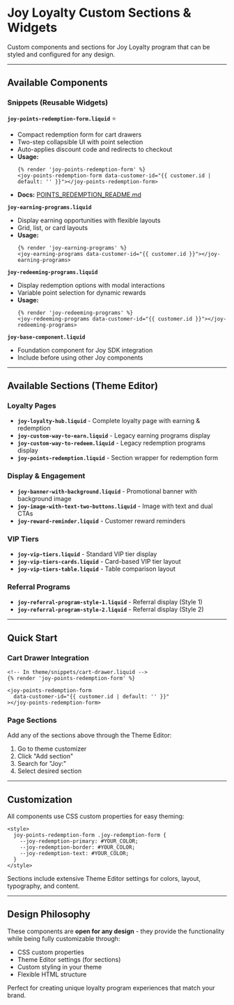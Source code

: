 # Joy Loyalty Custom Sections & Widgets

Custom components and sections for Joy Loyalty program that can be styled and configured for any design.

---

## Available Components

### Snippets (Reusable Widgets)

**`joy-points-redemption-form.liquid`** ⭐
- Compact redemption form for cart drawers
- Two-step collapsible UI with point selection
- Auto-applies discount code and redirects to checkout
- **Usage:**
  ```liquid
  {% render 'joy-points-redemption-form' %}
  <joy-points-redemption-form data-customer-id="{{ customer.id | default: '' }}"></joy-points-redemption-form>
  ```
- **Docs:** [POINTS_REDEMPTION_README.md](./POINTS_REDEMPTION_README.md)

**`joy-earning-programs.liquid`**
- Display earning opportunities with flexible layouts
- Grid, list, or card layouts
- **Usage:**
  ```liquid
  {% render 'joy-earning-programs' %}
  <joy-earning-programs data-customer-id="{{ customer.id }}"></joy-earning-programs>
  ```

**`joy-redeeming-programs.liquid`**
- Display redemption options with modal interactions
- Variable point selection for dynamic rewards
- **Usage:**
  ```liquid
  {% render 'joy-redeeming-programs' %}
  <joy-redeeming-programs data-customer-id="{{ customer.id }}"></joy-redeeming-programs>
  ```

**`joy-base-component.liquid`**
- Foundation component for Joy SDK integration
- Include before using other Joy components

---

## Available Sections (Theme Editor)

### Loyalty Pages

- **`joy-loyalty-hub.liquid`** - Complete loyalty page with earning & redemption
- **`joy-custom-way-to-earn.liquid`** - Legacy earning programs display
- **`joy-custom-way-to-redeem.liquid`** - Legacy redemption programs display
- **`joy-points-redemption.liquid`** - Section wrapper for redemption form

### Display & Engagement

- **`joy-banner-with-background.liquid`** - Promotional banner with background image
- **`joy-image-with-text-two-buttons.liquid`** - Image with text and dual CTAs
- **`joy-reward-reminder.liquid`** - Customer reward reminders

### VIP Tiers

- **`joy-vip-tiers.liquid`** - Standard VIP tier display
- **`joy-vip-tiers-cards.liquid`** - Card-based VIP tier layout
- **`joy-vip-tiers-table.liquid`** - Table comparison layout

### Referral Programs

- **`joy-referral-program-style-1.liquid`** - Referral display (Style 1)
- **`joy-referral-program-style-2.liquid`** - Referral display (Style 2)

---

## Quick Start

### Cart Drawer Integration
```liquid
<!-- In theme/snippets/cart-drawer.liquid -->
{% render 'joy-points-redemption-form' %}

<joy-points-redemption-form
  data-customer-id="{{ customer.id | default: '' }}"
></joy-points-redemption-form>
```

### Page Sections
Add any of the sections above through the Theme Editor:
1. Go to theme customizer
2. Click "Add section"
3. Search for "Joy:"
4. Select desired section

---

## Customization

All components use CSS custom properties for easy theming:

```liquid
<style>
  joy-points-redemption-form .joy-redemption-form {
    --joy-redemption-primary: #YOUR_COLOR;
    --joy-redemption-border: #YOUR_COLOR;
    --joy-redemption-text: #YOUR_COLOR;
  }
</style>
```

Sections include extensive Theme Editor settings for colors, layout, typography, and content.

---

## Design Philosophy

These components are **open for any design** - they provide the functionality while being fully customizable through:
- CSS custom properties
- Theme Editor settings (for sections)
- Custom styling in your theme
- Flexible HTML structure

Perfect for creating unique loyalty program experiences that match your brand.
